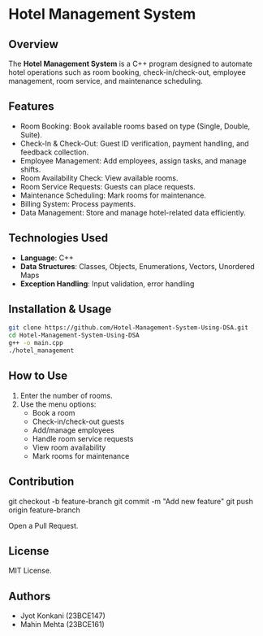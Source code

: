 
# Hotel Management System

## Overview
The **Hotel Management System** is a C++ program designed to automate hotel operations such as room booking, check-in/check-out, employee management, room service, and maintenance scheduling.

## Features
- Room Booking: Book available rooms based on type (Single, Double, Suite).
- Check-In & Check-Out: Guest ID verification, payment handling, and feedback collection.
- Employee Management: Add employees, assign tasks, and manage shifts.
- Room Availability Check: View available rooms.
- Room Service Requests: Guests can place requests.
- Maintenance Scheduling: Mark rooms for maintenance.
- Billing System: Process payments.
- Data Management: Store and manage hotel-related data efficiently.

## Technologies Used
- **Language**: C++
- **Data Structures**: Classes, Objects, Enumerations, Vectors, Unordered Maps
- **Exception Handling**: Input validation, error handling

## Installation & Usage
```sh
git clone https://github.com/Hotel-Management-System-Using-DSA.git
cd Hotel-Management-System-Using-DSA
g++ -o main.cpp
./hotel_management
```

## How to Use
1. Enter the number of rooms.
2. Use the menu options:
   - Book a room
   - Check-in/check-out guests
   - Add/manage employees
   - Handle room service requests
   - View room availability
   - Mark rooms for maintenance

## Contribution

git checkout -b feature-branch
git commit -m "Add new feature"
git push origin feature-branch

Open a Pull Request.

## License
MIT License.

## Authors
- Jyot Konkani (23BCE147)
- Mahin Mehta (23BCE161)
